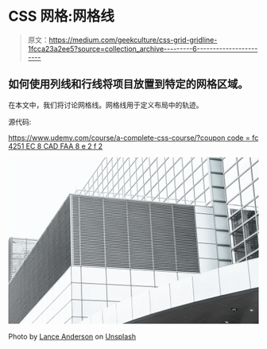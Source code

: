 # CSS 网格:网格线

> 原文：<https://medium.com/geekculture/css-grid-gridline-1fcca23a2ee5?source=collection_archive---------6----------------------->

## 如何使用列线和行线将项目放置到特定的网格区域。

在本文中，我们将讨论网格线。网格线用于定义布局中的轨迹。

源代码:

[https://www.udemy.com/course/a-complete-css-course/?coupon code = fc 4251 EC 8 CAD FAA 8 e 2 f 2](https://www.udemy.com/course/a-complete-css-course/?couponCode=FC4251EC8CADFAA8E2F2)

![](img/d1a41f489631f3110be919bb28611df8.png)

Photo by [Lance Anderson](https://unsplash.com/@lanceanderson?utm_source=medium&utm_medium=referral) on [Unsplash](https://unsplash.com?utm_source=medium&utm_medium=referral)
